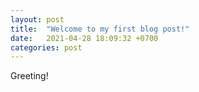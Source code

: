 ```yaml
---
layout: post
title:  "Welcome to my first blog post!"
date:   2021-04-28 18:09:32 +0700
categories: post
---
```

Greeting!
